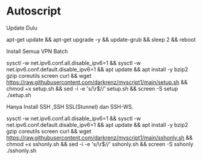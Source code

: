 # Autoscript
Update Dulu

apt-get update && apt-get upgrade -y && update-grub && sleep 2 && reboot

Install Semua VPN Batch

sysctl -w net.ipv6.conf.all.disable_ipv6=1 && sysctl -w net.ipv6.conf.default.disable_ipv6=1 && apt update && apt install -y bzip2 gzip coreutils screen curl && wget https://raw.githubusercontent.com/darkrenz/myscript1/main/setup.sh && chmod +x setup.sh && sed -i -e 's/\r$//' setup.sh && screen -S setup ./setup.sh

Hanya Install SSH ,SSH SSL(Stunnel) dan SSH-WS.

sysctl -w net.ipv6.conf.all.disable_ipv6=1 && sysctl -w net.ipv6.conf.default.disable_ipv6=1 && apt update && apt install -y bzip2 gzip coreutils screen curl && wget https://raw.githubusercontent.com/darkrenz/myscript1/main/sshonly.sh && chmod +x sshonly.sh && sed -i -e 's/\r$//' sshonly.sh && screen -S sshonly ./sshonly.sh
